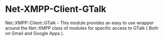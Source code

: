 Net-XMPP-Client-GTalk
=====================

Net::XMPP::Client::GTalk - This module provides an easy to use wrapper around the Net::XMPP class of modules for specific access to GTalk ( Both on Gmail and Google Apps ).